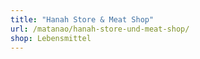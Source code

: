 ```yaml
---
title: "Hanah Store & Meat Shop"
url: /matanao/hanah-store-und-meat-shop/
shop: Lebensmittel
---
```

